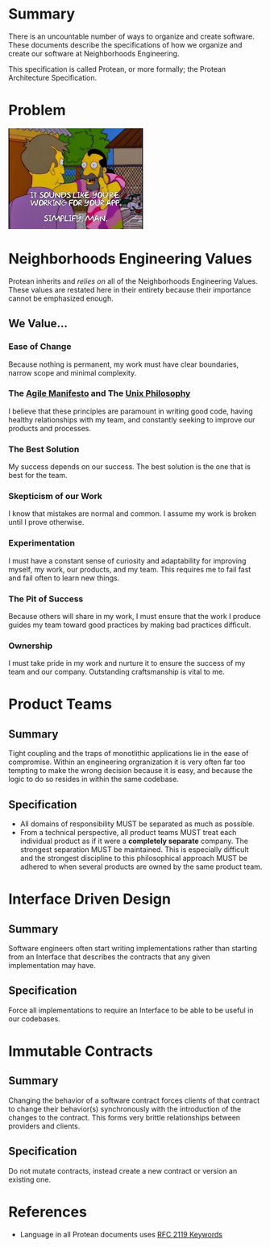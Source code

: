 # Summary
There is an uncountable number of ways to organize and create software. These documents describe the specifications of how we organize and create our software at Neighborhoods Engineering.

This specification is called Protean, or more formally; the Protean Architecture Specification.

# Problem
![simplify](images/simplify.jpeg)

# Neighborhoods Engineering Values
Protean inherits and *relies on* all of the Neighborhoods Engineering Values. These values are restated here in their entirety because their importance  cannot be emphasized enough.

## We Value...

### Ease of Change
Because nothing is permanent, my work must have clear boundaries, narrow scope and minimal complexity.

### The [Agile Manifesto](http://agilemanifesto.org/) and The [Unix Philosophy](https://en.wikipedia.org/wiki/Unix_philosophy)
I believe that these principles are paramount in writing good code, having healthy relationships with my team, and constantly seeking to improve our products and processes.

### The Best Solution
My success depends on our success. The best solution is the one that is best for the team.

### Skepticism of our Work
I know that mistakes are normal and common. I assume my work is broken until I prove otherwise.

### Experimentation
I must have a constant sense of curiosity and adaptability for improving myself, my work, our products, and my team. This requires me to fail fast and fail often to learn new things.

### The Pit of Success
Because others will share in my work, I must ensure that the work I produce guides my team toward good practices by making bad practices difficult.

### Ownership
I must take pride in my work and nurture it to ensure the success of my team and our company. Outstanding craftsmanship is vital to me.

# Product Teams
## Summary
Tight coupling and the traps of monotlithic applications lie in the ease of compromise. Within an engineering orgranization it is very often far too tempting to make the wrong decision because it is easy, and because the logic to do so resides in within the same codebase.

## Specification
* All domains of responsibility MUST be separated as much as possible.
* From a technical perspective, all product teams MUST treat each individual product as if it were a **completely separate** company. The strongest separation MUST be maintained. This is especially difficult and the strongest discipline to this philosophical approach MUST be adhered to when several products are owned by the same product team. 

# Interface Driven Design

## Summary
Software engineers often start writing implementations rather than starting from an Interface that describes the contracts that any given implementation may have.

## Specification
Force all implementations to require an Interface to be able to be useful in our codebases.

# Immutable Contracts
## Summary
Changing the behavior of a software contract forces clients of that contract to change their behavior(s) synchronously with the introduction of the changes to the contract.  This forms very brittle relationships between providers and clients.

## Specification
Do not mutate contracts, instead create a new contract or version an existing one.

# References
* Language in all Protean documents uses [RFC 2119 Keywords](https://www.ietf.org/rfc/rfc2119.txt)
